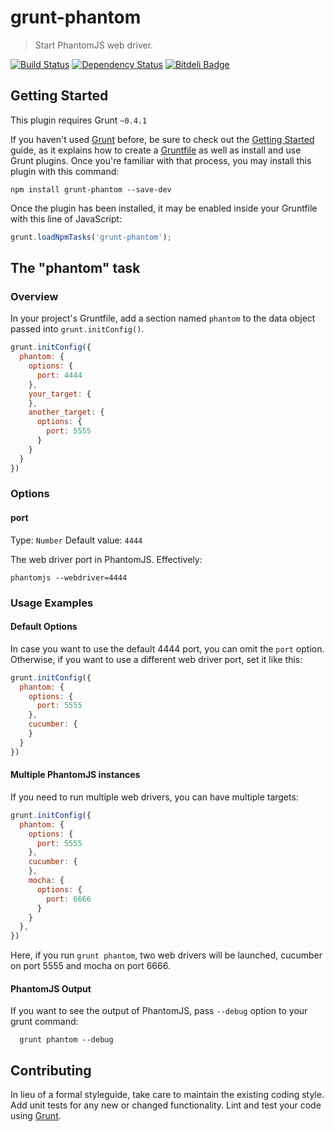 # grunt-phantom

> Start PhantomJS web driver.

[![Build Status](https://travis-ci.org/behrang/grunt-phantom.png?branch=master)](https://travis-ci.org/behrang/grunt-phantom)
[![Dependency Status](https://gemnasium.com/behrang/grunt-phantom.png)](https://gemnasium.com/behrang/grunt-phantom)
[![Bitdeli Badge](https://d2weczhvl823v0.cloudfront.net/behrang/grunt-phantom/trend.png)](https://bitdeli.com/free "Bitdeli Badge")

## Getting Started
This plugin requires Grunt `~0.4.1`

If you haven't used [Grunt](http://gruntjs.com/) before, be sure to check out the [Getting Started](http://gruntjs.com/getting-started) guide, as it explains how to create a [Gruntfile](http://gruntjs.com/sample-gruntfile) as well as install and use Grunt plugins. Once you're familiar with that process, you may install this plugin with this command:

```shell
npm install grunt-phantom --save-dev
```

Once the plugin has been installed, it may be enabled inside your Gruntfile with this line of JavaScript:

```js
grunt.loadNpmTasks('grunt-phantom');
```

## The "phantom" task

### Overview
In your project's Gruntfile, add a section named `phantom` to the data object passed into `grunt.initConfig()`.

```js
grunt.initConfig({
  phantom: {
    options: {
      port: 4444
    },
    your_target: {
    },
    another_target: {
      options: {
        port: 5555
      }
    }
  }
})
```

### Options

#### port
Type: `Number`
Default value: `4444`

The web driver port in PhantomJS. Effectively:

    phantomjs --webdriver=4444

### Usage Examples

#### Default Options
In case you want to use the default 4444 port, you can omit the `port` option. Otherwise, if you want to use a different web driver port, set it like this:

```js
grunt.initConfig({
  phantom: {
    options: {
      port: 5555
    },
    cucumber: {
    }
  }
})
```

#### Multiple PhantomJS instances
If you need to run multiple web drivers, you can have multiple targets:

```js
grunt.initConfig({
  phantom: {
    options: {
      port: 5555
    },
    cucumber: {
    },
    mocha: {
      options: {
        port: 6666
      }
    }
  },
})
```

Here, if you run `grunt phantom`, two web drivers will be launched, cucumber on port 5555 and mocha on port 6666.

#### PhantomJS Output
If you want to see the output of PhantomJS, pass `--debug` option to your grunt command:

```shell
  grunt phantom --debug
```

## Contributing
In lieu of a formal styleguide, take care to maintain the existing coding style. Add unit tests for any new or changed functionality. Lint and test your code using [Grunt](http://gruntjs.com/).
